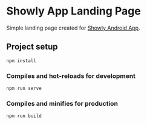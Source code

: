 # Showly App Landing Page

Simple landing page created for [Showly Android App](https://play.google.com/store/apps/details?id=com.michaldrabik.seriestoday).

## Project setup
```
npm install
```

### Compiles and hot-reloads for development
```
npm run serve
```

### Compiles and minifies for production
```
npm run build
```